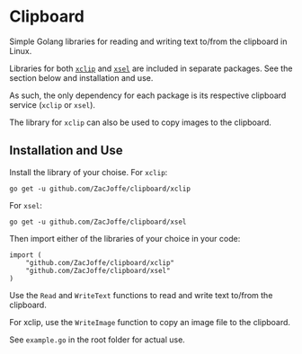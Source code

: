 # Clipboard
Simple Golang libraries for reading and writing text to/from the clipboard in Linux.

Libraries for both [`xclip`](https://github.com/astrand/xclip) and [`xsel`](https://github.com/kfish/xsel) are included in separate packages. See the section below and installation and use.

As such, the only dependency for each package is its respective clipboard service (`xclip` or `xsel`).

The library for `xclip` can also be used to copy images to the clipboard.

## Installation and Use
Install the library of your choise. For `xclip`:
```
go get -u github.com/ZacJoffe/clipboard/xclip
```

For `xsel`:
```
go get -u github.com/ZacJoffe/clipboard/xsel
```

Then import either of the libraries of your choice in your code:
```
import (
    "github.com/ZacJoffe/clipboard/xclip"
    "github.com/ZacJoffe/clipboard/xsel"
)
```

Use the `Read` and `WriteText` functions to read and write text to/from the clipboard.

For xclip, use the `WriteImage` function to copy an image file to the clipboard.

See `example.go` in the root folder for actual use.